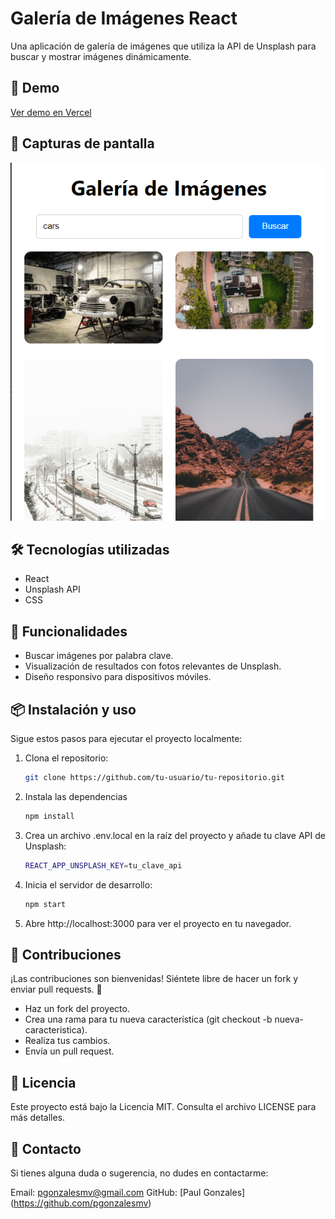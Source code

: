 # Galería de Imágenes React

Una aplicación de galería de imágenes que utiliza la API de Unsplash para buscar y mostrar imágenes dinámicamente.

## 🚀 Demo

[Ver demo en Vercel](https://gallery-app-ashen.vercel.app)

## 🌟 Capturas de pantalla

![Demo Screenshot](https://raw.githubusercontent.com/pgonzalesmv/gallery-app/refs/heads/master/public/Galeria%20React%20-%20Unsplash.png)

## 🛠️ Tecnologías utilizadas

- React
- Unsplash API
- CSS

## 🚀 Funcionalidades

- Buscar imágenes por palabra clave.
- Visualización de resultados con fotos relevantes de Unsplash.
- Diseño responsivo para dispositivos móviles.

## 📦 Instalación y uso

Sigue estos pasos para ejecutar el proyecto localmente:

1. Clona el repositorio:

   ```bash
   git clone https://github.com/tu-usuario/tu-repositorio.git

2. Instala las dependencias

   ```bash
   npm install

3. Crea un archivo .env.local en la raíz del proyecto y añade tu clave API de Unsplash:

   ```bash
   REACT_APP_UNSPLASH_KEY=tu_clave_api

4. Inicia el servidor de desarrollo:

   ```bash
   npm start

5. Abre http://localhost:3000 para ver el proyecto en tu navegador.

## 🤝 Contribuciones
¡Las contribuciones son bienvenidas! Siéntete libre de hacer un fork y enviar pull requests. 🙌

- Haz un fork del proyecto.
- Crea una rama para tu nueva característica (git checkout -b nueva-caracteristica).
 - Realiza tus cambios.
- Envía un pull request.

## 📝 Licencia
Este proyecto está bajo la Licencia MIT. Consulta el archivo LICENSE para más detalles.

## 📧 Contacto
Si tienes alguna duda o sugerencia, no dudes en contactarme:

Email: pgonzalesmv@gmail.com
GitHub: [Paul Gonzales] (https://github.com/pgonzalesmv)